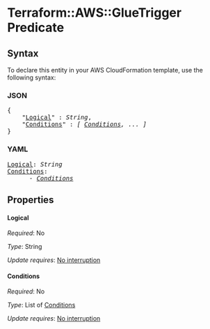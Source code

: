 # Terraform::AWS::GlueTrigger Predicate

## Syntax

To declare this entity in your AWS CloudFormation template, use the following syntax:

### JSON

<pre>
{
    "<a href="#logical" title="Logical">Logical</a>" : <i>String</i>,
    "<a href="#conditions" title="Conditions">Conditions</a>" : <i>[ <a href="predicate-conditions.md">Conditions</a>, ... ]</i>
}
</pre>

### YAML

<pre>
<a href="#logical" title="Logical">Logical</a>: <i>String</i>
<a href="#conditions" title="Conditions">Conditions</a>: <i>
      - <a href="predicate-conditions.md">Conditions</a></i>
</pre>

## Properties

#### Logical

_Required_: No

_Type_: String

_Update requires_: [No interruption](https://docs.aws.amazon.com/AWSCloudFormation/latest/UserGuide/using-cfn-updating-stacks-update-behaviors.html#update-no-interrupt)

#### Conditions

_Required_: No

_Type_: List of <a href="predicate-conditions.md">Conditions</a>

_Update requires_: [No interruption](https://docs.aws.amazon.com/AWSCloudFormation/latest/UserGuide/using-cfn-updating-stacks-update-behaviors.html#update-no-interrupt)


